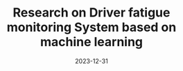 ---
title: "Research on Driver fatigue monitoring System based on machine learning"
collection: research
permalink: /publication/research-3
excerpt: 'This paper is about the number 3. The number 4 is left for future work.'
date: 2023-12-31
---